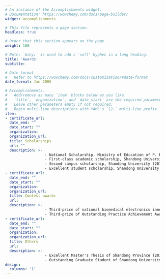 ```yaml
---
# An instance of the Accomplishments widget.
# Documentation: https://wowchemy.com/docs/page-builder/
widget: accomplishments

# This file represents a page section.
headless: true

# Order that this section appears on the page.
weight: 100

# Note: `&shy;` is used to add a 'soft' hyphen in a long heading.
title: 'Awards'
subtitle:

# Date format
#   Refer to https://wowchemy.com/docs/customization/#date-format
date_format: Jan 2006

# Accomplishments.
#   Add/remove as many `item` blocks below as you like.
#   `title`, `organization`, and `date_start` are the required parameters.
#   Leave other parameters empty if not required.
#   Begin multi-line descriptions with YAML's `|2-` multi-line prefix.
item:
- certificate_url: 
  date_end: ""
  date_start: ""
  organization:  
  organization_url: 
  title: Scholarships
  url: ""
  description: >- 
                  - National Scholarship, Ministry of Education of P. R. China (2017)
                  - First-class academic scholarship, Shandong University (2015, 2016)
                  - Second campus scholarship, Shandong University (2013)
                  - Excellent student scholarship, Shandong University (2012, 2013, 2014) 
- certificate_url: 
  date_end: ""
  date_start: ""
  organization: 
  organization_url:
  title: Contest awards
  url: 
  description: >-
                  - Third-price of national biomedical electronics innovation design contest, Southeast University (2015)
                  - Third-prize of Outstanding Practice Achievement Award for Professional Degree Graduates in Shandong Province (2018)
- certificate_url: 
  date_end: ""
  date_start: ""
  organization: 
  organization_url:
  title: Others
  url: 
  description: >-
                  - Excellent Master's Thesis of Shandong Province (2019)
                  - Outstanding Graduate Student of Shandong University (2016)
design:
  columns: '1' 
---
```

